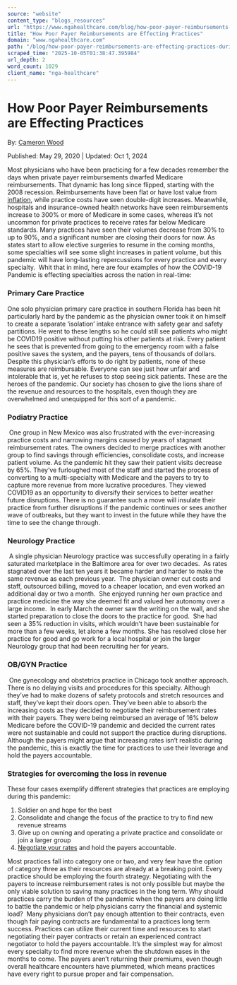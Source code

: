 ```yaml
---
source: "website"
content_type: "blogs_resources"
url: "https://www.ngahealthcare.com/blog/how-poor-payer-reimbursements-are-effecting-practices-during-the-covid-19-pandemic"
title: "How Poor Payer Reimbursements are Effecting Practices"
domain: "www.ngahealthcare.com"
path: "/blog/how-poor-payer-reimbursements-are-effecting-practices-during-the-covid-19-pandemic"
scraped_time: "2025-10-05T01:38:47.395984"
url_depth: 2
word_count: 1029
client_name: "nga-healthcare"
---
```


# How Poor Payer Reimbursements are Effecting Practices

By: [Cameron Wood](https://www.ngahealthcare.com/blog/author/cameron-wood)

Published: May 29, 2020 | Updated: Oct 1, 2024

Most physicians who have been practicing for a few decades remember the days when private payer reimbursements dwarfed Medicare reimbursements. That dynamic has long since flipped, starting with the 2008 recession. Reimbursements have been flat or have lost value from [inflation](/blog/top-5-way-medical-practices-can-combat-inflation), while practice costs have seen double-digit increases. Meanwhile, hospitals and insurance-owned health networks have seen reimbursements increase to 300% or more of Medicare in some cases, whereas it’s not uncommon for private practices to receive rates far below Medicare standards. Many practices have seen their volumes decrease from 30% to up to 90%, and a significant number are closing their doors for now. As states start to allow elective surgeries to resume in the coming months, some specialties will see some slight increases in patient volume, but this pandemic will have long-lasting repercussions for every practice and every specialty.  Whit that in mind, here are four examples of how the COVID-19 Pandemic is effecting specialties across the nation in real-time:

### **Primary Care Practice**

One solo physician primary care practice in southern Florida has been hit particularly hard by the pandemic as the physician owner took it on himself to create a separate ‘isolation’ intake entrance with safety gear and safety partitions. He went to these lengths so he could still see patients who might be COVID19 positive without putting his other patients at risk. Every patient he sees that is prevented from going to the emergency room with a false positive saves the system, and the payers, tens of thousands of dollars. Despite this physician’s efforts to do right by patients, none of these measures are reimbursable. Everyone can see just how unfair and intolerable that is, yet he refuses to stop seeing sick patients. These are the heroes of the pandemic. Our society has chosen to give the lions share of the revenue and resources to the hospitals, even though they are overwhelmed and unequipped for this sort of a pandemic.

### **Podiatry Practice**

 One group in New Mexico was also frustrated with the ever-increasing practice costs and narrowing margins caused by years of stagnant reimbursement rates. The owners decided to merge practices with another group to find savings through efficiencies, consolidate costs, and increase patient volume. As the pandemic hit they saw their patient visits decrease by 65%. They’ve furloughed most of the staff and started the process of converting to a multi-specialty with Medicare and the payers to try to capture more revenue from more lucrative procedures. They viewed COVID19 as an opportunity to diversify their services to better weather future disruptions. There is no guarantee such a move will insulate their practice from further disruptions if the pandemic continues or sees another wave of outbreaks, but they want to invest in the future while they have the time to see the change through.

### **Neurology Practice**

 A single physician Neurology practice was successfully operating in a fairly saturated marketplace in the Baltimore area for over two decades.  As rates stagnated over the last ten years it became harder and harder to make the same revenue as each previous year.  The physician owner cut costs and staff, outsourced billing, moved to a cheaper location, and even worked an additional day or two a month.  She enjoyed running her own practice and practice medicine the way she deemed fit and valued her autonomy over a large income.  In early March the owner saw the writing on the wall, and she started preparation to close the doors to the practice for good.  She had seen a 35% reduction in visits, which wouldn’t have been sustainable for more than a few weeks, let alone a few months. She has resolved close her practice for good and go work for a local hospital or join the larger Neurology group that had been recruiting her for years.

### **OB/GYN Practice**

 One gynecology and obstetrics practice in Chicago took another approach. There is no delaying visits and procedures for this specialty. Although they’ve had to make dozens of safety protocols and stretch resources and staff, they’ve kept their doors open. They’ve been able to absorb the increasing costs as they decided to negotiate their reimbursement rates with their payers. They were being reimbursed an average of 16% below Medicare before the COVID-19 pandemic and decided the current rates were not sustainable and could not support the practice during disruptions.  Although the payers might argue that increasing rates isn’t realistic during the pandemic, this is exactly the time for practices to use their leverage and hold the payers accountable.

### **Strategies for overcoming the loss in revenue**

These four cases exemplify different strategies that practices are employing during this pandemic:

1. Soldier on and hope for the best
2. Consolidate and change the focus of the practice to try to find new revenue streams
3. Give up on owning and operating a private practice and consolidate or join a larger group
4. [Negotiate your rates](/negotiation-services) and hold the payers accountable.

Most practices fall into category one or two, and very few have the option of category three as their resources are already at a breaking point. Every practice should be employing the fourth strategy. Negotiating with the payers to increase reimbursement rates is not only possible but maybe the only viable solution to saving many practices in the long term. Why should practices carry the burden of the pandemic when the payers are doing little to battle the pandemic or help physicians carry the financial and systemic load?  Many physicians don’t pay enough attention to their contracts, even though fair paying contracts are fundamental to a practices long term success. Practices can utilize their current time and resources to start negotiating their payer contracts or retain an experienced contract negotiator to hold the payers accountable. It’s the simplest way for almost every specialty to find more revenue when the shutdown eases in the months to come. The payers aren’t returning their premiums, even though overall healthcare encounters have plummeted, which means practices have every right to pursue proper and fair compensation.